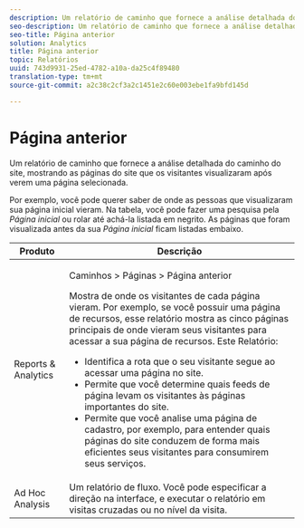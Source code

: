 ```yaml
---
description: Um relatório de caminho que fornece a análise detalhada do caminho do site, mostrando as páginas do site que os visitantes visualizaram após verem uma página selecionada.
seo-description: Um relatório de caminho que fornece a análise detalhada do caminho do site, mostrando as páginas do site que os visitantes visualizaram após verem uma página selecionada.
seo-title: Página anterior
solution: Analytics
title: Página anterior
topic: Relatórios
uuid: 743d9931-25ed-4782-a10a-da25c4f89480
translation-type: tm+mt
source-git-commit: a2c38c2cf3a2c1451e2c60e003ebe1fa9bfd145d

---
```



# Página anterior

Um relatório de caminho que fornece a análise detalhada do caminho do site, mostrando as páginas do site que os visitantes visualizaram após verem uma página selecionada.

Por exemplo, você pode querer saber de onde as pessoas que visualizaram sua página inicial vieram. Na tabela, você pode fazer uma pesquisa pela *Página inicial* ou rolar até achá-la listada em negrito. As páginas que foram visualizada antes da sua *Página inicial* ficam listadas embaixo.

<table id="table_25A2182ACEC94E2190F21B82249577E8"> 
 <thead> 
  <tr> 
   <th colname="col1" class="entry"> Produto </th> 
   <th colname="col2" class="entry"> Descrição </th> 
  </tr> 
 </thead>
 <tbody> 
  <tr> 
   <td colname="col1"> Reports &amp; Analytics </td> 
   <td colname="col2"> <p> <span class="uicontrol"> Caminhos</span> &gt; <span class="uicontrol">Páginas</span> &gt; <span class="uicontrol">Página anterior</span> </p> <p>Mostra de onde os visitantes de cada página vieram. Por exemplo, se você possuir uma página de recursos, esse relatório mostra as cinco páginas principais de onde vieram seus visitantes para acessar a sua página de recursos. Este Relatório: </p> 
    <ul id="ul_940C3FBD466A49CFB0AC56C170997031"> 
     <li id="li_3C27174CC49D4BF7A76227BE1CD44CCC">Identifica a rota que o seu visitante segue ao acessar uma página no site. </li> 
     <li id="li_C2C472CC765C48F8AD97CAE588D8F009">Permite que você determine quais feeds de página levam os visitantes às páginas importantes do site. </li> 
     <li id="li_9BB7E05FF12A4E43A26ABC379DF5061C">Permite que você analise uma página de cadastro, por exemplo, para entender quais páginas do site conduzem de forma mais eficientes seus visitantes para consumirem seus serviços. </li> 
    </ul> </td> 
  </tr> 
  <tr> 
   <td colname="col1"> Ad Hoc Analysis </td> 
   <td colname="col2"> Um relatório de fluxo. Você pode especificar a direção na interface, e executar o relatório em visitas cruzadas ou no nível da visita. </td> 
  </tr> 
 </tbody> 
</table>


